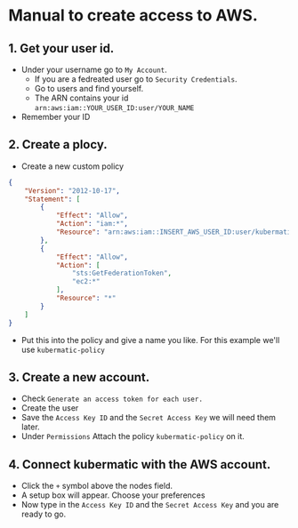 # Manual to create access to AWS.

## 1. Get your user id.
* Under your username go to `My Account`.
    * If you are a fedreated user go to `Security Credentials`.
    * Go to users and find yourself.
    * The ARN contains your id `arn:aws:iam::YOUR_USER_ID:user/YOUR_NAME`
* Remember your ID

## 2. Create a plocy.

* Create a new custom policy
```json
{
    "Version": "2012-10-17",
    "Statement": [
        {
            "Effect": "Allow",
            "Action": "iam:*",
            "Resource": "arn:aws:iam::INSERT_AWS_USER_ID:user/kubermatic-master/*"
        },
        {
            "Effect": "Allow",
            "Action": [
                "sts:GetFederationToken",
                "ec2:*"
            ],
            "Resource": "*"
        }
    ]
}
```
* Put this into the policy and give a name you like. For this example we'll use `kubermatic-policy`

## 3. Create a new account.

* Check `Generate an access token for each user.`
* Create the user
* Save the `Access Key ID` and the `Secret Access Key` we will need them later.
* Under `Permissions` Attach the policy `kubermatic-policy` on it.

## 4. Connect kubermatic with the AWS account.
* Click the `+` symbol above the nodes field.
* A setup box will appear. Choose your preferences
* Now type in the `Access Key ID` and the `Secret Access Key` and you are ready to go.
